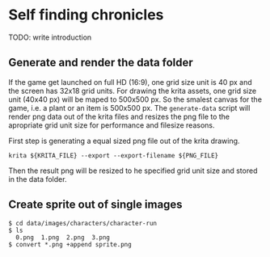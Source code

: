 # Self finding chronicles

TODO: write introduction

## Generate and render the data folder

If the game get launched on full HD (16:9), one grid size unit is 40 px and the screen has 32x18 grid units.
For drawing the krita assets, one grid size unit (40x40 px) will be maped to 500x500 px. So the smalest canvas 
for the game, i.e. a plant or an item is 500x500 px. 
The `generate-data` script will render png data out of the krita files and resizes the png file to the apropriate 
grid unit size for performance and filesize reasons.    

First step is generating a equal sized png file out of the krita drawing.

    krita ${KRITA_FILE} --export --export-filename ${PNG_FILE}

Then the result png will be resized to he specified grid unit size and stored in the data folder.

    


## Create sprite out of single images

    $ cd data/images/characters/character-run
    $ ls
      0.png  1.png  2.png  3.png 
    $ convert *.png +append sprite.png
